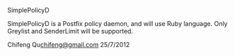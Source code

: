 SimplePolicyD

SimplePolicyD is a Postfix policy daemon, and will use Ruby language.
Only Greylist and SenderLimit will be supported.

Chifeng Qu<chifeng@gmail.com>
25/7/2012
